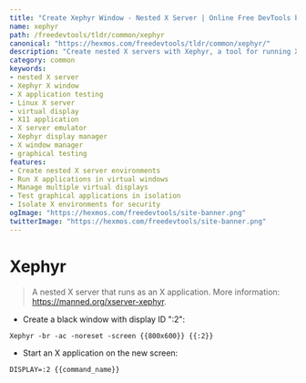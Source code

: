 ```yaml
---
title: "Create Xephyr Window - Nested X Server | Online Free DevTools by Hexmos"
name: xephyr
path: /freedevtools/tldr/common/xephyr
canonical: "https://hexmos.com/freedevtools/tldr/common/xephyr/"
description: "Create nested X servers with Xephyr, a tool for running X applications within X windows. Easily test environments and manage multiple displays. Free online tool, no registration required."
category: common
keywords:
- nested X server
- Xephyr X window
- X application testing
- Linux X server
- virtual display
- X11 application
- X server emulator
- Xephyr display manager
- X window manager
- graphical testing
features:
- Create nested X server environments
- Run X applications in virtual windows
- Manage multiple virtual displays
- Test graphical applications in isolation
- Isolate X environments for security
ogImage: "https://hexmos.com/freedevtools/site-banner.png"
twitterImage: "https://hexmos.com/freedevtools/site-banner.png"
---
```


# Xephyr

> A nested X server that runs as an X application.
> More information: <https://manned.org/xserver-xephyr>.

- Create a black window with display ID ":2":

`Xephyr -br -ac -noreset -screen {{800x600}} {{:2}}`

- Start an X application on the new screen:

`DISPLAY=:2 {{command_name}}`
